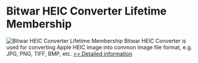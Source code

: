 # Bitwar HEIC Converter Lifetime Membership
![Bitwar HEIC Converter Lifetime Membership](https://mycommerce.akamaized.net/api/pimages/P300986646/BIG/300986646.PNG)
Bitwar HEIC Converter is used for converting Apple HEIC image into common image file format, e.g. JPG, PNG, TIFF, BMP, etc.
[>> Detailed information](https://secure.shareit.com/shareit/product.html?productid=300986646&affiliateid=200057808)